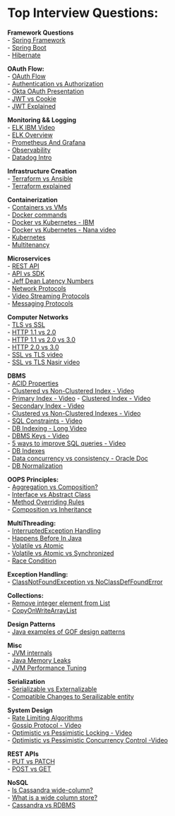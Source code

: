 # Top Interview Questions:

**Framework Questions**         
    - [Spring Framework](https://www.interviewbit.com/spring-interview-questions/)      
    - [Spring Boot](https://www.interviewbit.com/spring-boot-interview-questions/)      
    - [Hibernate](https://www.interviewbit.com/hibernate-interview-questions/)          
    
**OAuth Flow:**     
    - [OAuth Flow](https://www.oauth.com/playground/client-registration.html?returnto=authorization-code.html#)         
    - [Authentication vs Authorization](https://stackoverflow.com/questions/6556522/authentication-versus-authorization)    
    - [Okta OAuth Presentation](https://www.youtube.com/watch?v=996OiexHze0)        
    - [JWT vs Cookie](https://www.youtube.com/watch?v=GhWi11aN7t4)              
    - [JWT Explained](https://arielweinberger.medium.com/json-web-token-jwt-the-only-explanation-youll-ever-need-cf53f0822f50)          
    
**Monitoring && Logging**       
    - [ELK IBM Video](https://www.youtube.com/watch?v=ZP0NmfyfsoM)      
    - [ELK Overview](https://www.youtube.com/watch?v=Hqn5p67uev4)   
    - [Prometheus And Grafana](https://www.youtube.com/watch?v=h4Sl21AKiDg)     
    - [Observability](https://www.youtube.com/watch?v=CAQ_a2-9UOI)          
    - [Datadog Intro](https://www.youtube.com/watch?v=YmJcbAI_OCg)          
        
**Infrastructure Creation**                     
    - [Terraform vs Ansible](https://www.youtube.com/watch?v=rx4Uh3jv1cA)           
    - [Terraform explained](https://www.youtube.com/watch?v=HmxkYNv1ksg)            
        
**Containerization**        
    - [Containers vs VMs](https://www.youtube.com/watch?v=cjXI-yxqGTI)              
    - [Docker commands](https://www.youtube.com/watch?v=xGn7cFR3ARU)                    
    - [Docker vs Kubernetes - IBM](https://www.youtube.com/watch?v=2vMEQ5zs1ko)                 
    - [Docker vs Kubernetes - Nana video](https://www.youtube.com/watch?v=9_s3h_GVzZc)                  
    - [Kubernetes](youtube.com/watch?v=VnvRFRk_51k)                      
    - [Multitenancy]()          
                
**Microservices**   
    - [REST API](https://www.youtube.com/watch?v=lsMQRaeKNDk)   
    - [API vs SDK](https://www.youtube.com/watch?v=kG-fLp9BTRo)         
    - [Jeff Dean Latency Numbers](http://highscalability.com/blog/2011/1/26/google-pro-tip-use-back-of-the-envelope-calculations-to-choo.html)          
    - [Network Protocols](https://www.geeksforgeeks.org/14-most-common-network-protocols-and-their-vulnerabilities/)        
    - [Video Streaming Protocols](https://www.dacast.com/blog/video-streaming-protocol/)            
    - [Messaging Protocols](https://www.cometchat.com/blog/popular-chat-and-instant-messaging-protocols)            

**Computer Networks**        
    - [TLS vs SSL](https://www.geeksforgeeks.org/difference-between-secure-socket-layer-ssl-and-transport-layer-security-tls/)              
    - [HTTP 1.1 vs 2.0](https://www.cloudflare.com/en-in/learning/performance/http2-vs-http1.1/#:~:text=Multiplexing%3A%20HTTP%2F1.1%20loads%20resources,resource%20blocks%20any%20other%20resource.)       
    - [HTTP 1.1 vs 2.0 vs 3.0](https://www.youtube.com/watch?v=0OrmKCB0UrQ)      
    - [HTTP 2.0 vs 3.0](https://www.youtube.com/watch?v=GriONb4EfPY)    
    - [SSL vs TLS video](https://www.youtube.com/watch?v=k3rFFLmQCuY)          
    - [SSL vs TLS Nasir video](https://www.youtube.com/watch?v=r1nJT63BFQ0)       
                 
**DBMS**        
    - [ACID Properties](https://www.geeksforgeeks.org/acid-properties-in-dbms/)  
    - [Clustered vs Non-Clustered Index - Video](https://www.youtube.com/watch?v=xAQga907NVU)       
    - [Primary Index - Video](https://www.youtube.com/watch?v=4E-MGnjMhRw&list=PLxCzCOWd7aiFAN6I8CuViBuCdJgiOkT2Y&index=97)
    - [Clustered Index - Video](https://www.youtube.com/watch?v=UpJ9ICmzaAM&list=PLxCzCOWd7aiFAN6I8CuViBuCdJgiOkT2Y&index=98)       
    - [Secondary Index - Video](https://www.youtube.com/watch?v=Ua08uVgsk4k&list=PLxCzCOWd7aiFAN6I8CuViBuCdJgiOkT2Y&index=99)       
    - [Clustered vs Non-Clustered Indexes - Video](https://www.youtube.com/watch?v=ITcOiLSfVJQ)             
    - [SQL Constraints - Video](https://www.youtube.com/watch?v=PcMr6xoundk)                   
    - [DB Indexing - Long Video](https://www.youtube.com/watch?v=HubezKbFL7E)           
    - [DBMS Keys - Video](https://www.youtube.com/watch?v=p3yJZH8_bsc)          
    - [5 ways to improve SQL queries - Video](https://www.youtube.com/watch?v=V-4_PAMBSjY)                         
    - [DB Indexes](https://medium.com/@akshitbansall/indexing-whats-the-fuss-5ad90f0b9235)                           
    - [Data concurrency vs consistency - Oracle Doc](https://docs.oracle.com/cd/B19306_01/server.102/b14220/consist.htm#:~:text=Row%2Dlevel%20locks%20are%20primarily,level%20to%20a%20coarser%20granularity.)      
    - [DB Normalization](https://www.youtube.com/watch?v=GFQaEYEc8_8)                           
                
**OOPS Principles:**        
    - [Aggregation vs Composition?](https://stackoverflow.com/questions/734891/aggregation-versus-composition/734997)       
    - [Interface vs Abstract Class](https://stackoverflow.com/questions/19998454/when-to-use-java-8-interface-default-method-vs-abstract-method)   
    - [Method Overriding Rules](https://www.geeksforgeeks.org/overriding-in-java/)   
    - [Composition vs Inheritance](https://stackoverflow.com/questions/2399544/difference-between-inheritance-and-composition)                         
        
**MultiThreading:**     
    - [InterruptedException Handling](https://stackoverflow.com/questions/3976344/handling-interruptedexception-in-java)        
    - [Happens Before In Java](https://docs.oracle.com/javase/8/docs/api/java/util/concurrent/package-summary.html#MemoryVisibility)        
    - [Volatile vs Atomic](https://stackoverflow.com/questions/19744508/volatile-vs-atomic#:~:text=Volatile%20and%20Atomic%20are%20two,on%20variables%20are%20performed%20atomically.)        
    - [Volatile vs Atomic vs Synchronized](https://stackoverflow.com/questions/9749746/what-is-the-difference-between-atomic-volatile-synchronized?noredirect=1&lq=1)   
    - [Race Condition](https://stackoverflow.com/questions/25168062/why-is-i-not-atomic)            
    
**Exception Handling:**     
    - [ClassNotFoundException vs NoClassDefFoundError](https://stackoverflow.com/questions/1457863/what-causes-and-what-are-the-differences-between-noclassdeffounderror-and-classn)        
        
**Collections:**        
    - [Remove integer element from List](https://stackoverflow.com/questions/21795376/java-how-to-remove-an-integer-item-in-an-arraylist)   
    - [CopyOnWriteArrayList](https://www.geeksforgeeks.org/copyonwritearraylist-in-java/)           
        
**Design Patterns**     
    - [Java examples of GOF design patterns](https://stackoverflow.com/questions/1673841/examples-of-gof-design-patterns-in-javas-core-libraries)               
        
**Misc**        
    - [JVM internals](https://www.freecodecamp.org/news/jvm-tutorial-java-virtual-machine-architecture-explained-for-beginners/)            
    - [Java Memory Leaks](https://www.baeldung.com/java-memory-leaks)      
    - [JVM Performance Tuning](https://www.linkedin.com/pulse/java-jvm-performance-tuning-ph%25C3%25A1t-l%25C3%25A0u/?trackingId=iviPJ6LgRwS1WeiAPgGPqA%3D%3D)                
    
**Serialization**       
    - [Serializable vs Externalizable](https://www.javamadesoeasy.com/2015/07/difference-between-externalizable-and.html)           
    - [Compatible Changes to Serailizable entity](https://www.javamadesoeasy.com/2015/06/compatible-and-incompatible-changes-in.html)         
    
**System Design**       
    - [Rate Limiting Algorithms](https://www.quinbay.com/blog/understanding-rate-limiting-algorithms)   
    - [Gossip Protocol - Video](https://www.youtube.com/watch?v=1b1mrNB6zjQ)            
    - [Optimistic vs Pessimistic Locking - Video](https://www.youtube.com/watch?v=3b9KGcHRjRU)          
    - [Optimistic vs Pessimistic Concurrency Control -Video](https://www.youtube.com/watch?v=I8IlO0hCSgY)               
    
**REST APIs**       
    - [PUT vs PATCH](https://stackoverflow.com/questions/28459418/use-of-put-vs-patch-methods-in-rest-api-real-life-scenarios/39338329#39338329)            
    - [POST vs GET](https://stackoverflow.com/questions/19637459/rest-api-using-post-instead-of-get)            
       
**NoSQL**       
    - [Is Cassandra wide-column?](https://stackoverflow.com/questions/13010225/why-many-refer-to-cassandra-as-a-column-oriented-database)       
    - [What is a wide column store?](https://stackoverflow.com/questions/62010368/what-exactly-is-a-wide-column-store)          
    - [Cassandra vs RDBMS](https://stackoverflow.com/questions/36210321/comparing-cassandra-structure-with-relational-databases)        
                 